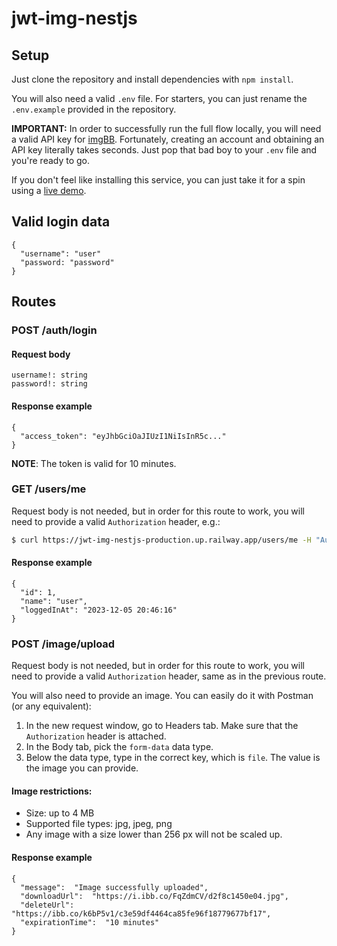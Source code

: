 # jwt-img-nestjs

## Setup

Just clone the repository and install dependencies with `npm install`.

You will also need a valid `.env` file. For starters, you can just rename the `.env.example` provided in the repository.

**IMPORTANT:** In order to successfully run the full flow locally, you will need a valid API key for [imgBB](https://imgbb.com/). Fortunately, creating an account and obtaining an API key literally takes seconds. Just pop that bad boy to your `.env` file and you're ready to go.

If you don't feel like installing this service, you can just take it for a spin using a [live demo](https://jwt-img-nestjs-production.up.railway.app).

## Valid login data

```
{
  "username": "user"
  "password: "password"
}
```

## Routes

### POST /auth/login

#### Request body

```
username!: string
password!: string
```

#### Response example

```
{
  "access_token": "eyJhbGciOaJIUzI1NiIsInR5c..."
}
```

**NOTE**: The token is valid for 10 minutes.

### GET /users/me

Request body is not needed, but in order for this route to work, you will need to provide a valid `Authorization` header, e.g.:

```bash
$ curl https://jwt-img-nestjs-production.up.railway.app/users/me -H "Authorization: Bearer eyJhbGciOiJIUzI1NiIsInR5cCI6IkpXVCJ9.eyJ1c2Vybm..."
```

#### Response example

```
{
  "id": 1,
  "name": "user",
  "loggedInAt": "2023-12-05 20:46:16"
}
```

### POST /image/upload

Request body is not needed, but in order for this route to work, you will need to provide a valid `Authorization` header, same as in the previous route.

You will also need to provide an image. You can easily do it with Postman (or any equivalent):

1. In the new request window, go to Headers tab. Make sure that the `Authorization` header is attached.
2. In the Body tab, pick the `form-data` data type.
3. Below the data type, type in the correct key, which is `file`. The value is the image you can provide.

#### Image restrictions:

- Size: up to 4 MB
- Supported file types: jpg, jpeg, png
- Any image with a size lower than 256 px will not be scaled up.

#### Response example

```
{
  "message":  "Image successfully uploaded",
  "downloadUrl":  "https://i.ibb.co/FqZdmCV/d2f8c1450e04.jpg",
  "deleteUrl":  "https://ibb.co/k6bP5v1/c3e59df4464ca85fe96f18779677bf17",
  "expirationTime":  "10 minutes"
}
```
